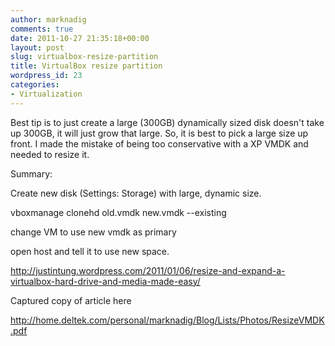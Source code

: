 ```yaml
---
author: marknadig
comments: true
date: 2011-10-27 21:35:18+00:00
layout: post
slug: virtualbox-resize-partition
title: VirtualBox resize partition
wordpress_id: 23
categories:
- Virtualization
---
```


Best tip is to just create a large (300GB) dynamically sized disk doesn't take up 300GB, it will just grow that large. So, it is best to pick a large size up front. I made the mistake of being too conservative with a XP VMDK and needed to resize it.  

  

Summary:  

Create new disk (Settings: Storage) with large, dynamic size.  

vboxmanage clonehd  old.vmdk new.vmdk --existing  

change VM to use new vmdk as primary  

open host and tell it to use new space.  

  

http://justintung.wordpress.com/2011/01/06/resize-and-expand-a-virtualbox-hard-drive-and-media-made-easy/  

  

Captured copy of article here  

http://home.deltek.com/personal/marknadig/Blog/Lists/Photos/ResizeVMDK.pdf

